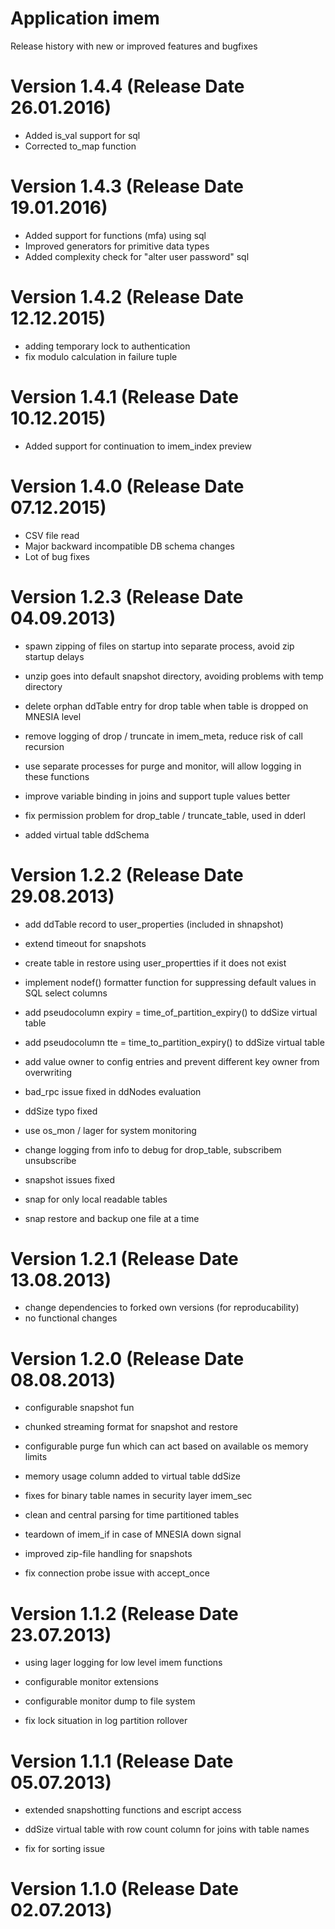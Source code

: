Application imem
================

Release history with new or improved features and bugfixes

Version 1.4.4 (Release Date 26.01.2016)
=======================================

* Added is_val support for sql
* Corrected to_map function


Version 1.4.3 (Release Date 19.01.2016)
=======================================

* Added support for functions (mfa) using sql
* Improved generators for primitive data types
* Added complexity check for "alter user password" sql


Version 1.4.2 (Release Date 12.12.2015)
=======================================

* adding temporary lock to authentication
* fix modulo calculation in failure tuple


Version 1.4.1 (Release Date 10.12.2015)
=======================================

* Added support for continuation to imem_index preview


Version 1.4.0 (Release Date 07.12.2015)
=======================================

* CSV file read
* Major backward incompatible DB schema changes
* Lot of bug fixes


Version 1.2.3 (Release Date 04.09.2013)
=======================================

* spawn zipping of files on startup into separate process, avoid zip startup delays
* unzip goes into default snapshot directory, avoiding problems with temp directory
* delete orphan ddTable entry for drop table when table is dropped on MNESIA level 
* remove logging of drop / truncate in imem_meta, reduce risk of call recursion
* use separate processes for purge and monitor, will allow logging in these functions
* improve variable binding in joins and support tuple values better

* fix permission problem for drop_table / truncate_table, used in dderl

* added virtual table ddSchema

Version 1.2.2 (Release Date 29.08.2013)
=======================================

* add ddTable record to user_properties (included in shnapshot)
* extend timeout for snapshots
* create table in restore using user_propertties if it does not exist
* implement nodef() formatter function for suppressing default values in SQL select columns
* add pseudocolumn expiry = time_of_partition_expiry()  to ddSize virtual table
* add pseudocolumn tte = time_to_partition_expiry() to ddSize virtual table
* add value owner to config entries and prevent different key owner from overwriting


* bad_rpc issue fixed in ddNodes evaluation
* ddSize typo fixed

* use os_mon / lager for system monitoring
* change logging from info to debug for drop_table, subscribem unsubscribe

* snapshot issues fixed
* snap for only local readable tables
* snap restore and backup one file at a time

Version 1.2.1 (Release Date 13.08.2013)
=======================================

* change dependencies to forked own versions (for reproducability)
* no functional changes

Version 1.2.0 (Release Date 08.08.2013)
=======================================

* configurable snapshot fun
* chunked streaming format for snapshot and restore
* configurable purge fun which can act based on available os memory limits
* memory usage column added to virtual table ddSize

* fixes for binary table names in security layer imem_sec
* clean and central parsing for time partitioned tables
* teardown of imem_if in case of MNESIA down signal
* improved zip-file handling for snapshots
* fix connection probe issue with accept_once

Version 1.1.2 (Release Date 23.07.2013)
=======================================

* using lager logging for low level imem functions
* configurable monitor extensions
* configurable monitor dump to file system

* fix lock situation in log partition rollover

Version 1.1.1 (Release Date 05.07.2013)
=======================================

* extended snapshotting functions and escript access
* ddSize virtual table with row count column for joins with table names

* fix for sorting issue

Version 1.1.0 (Release Date 02.07.2013)
=======================================
